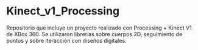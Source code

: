# Kinect_v1_Processing
Repositorio que incluye un proyecto realizado con Processing + Kinect V1 de XBox 360. Se utilizaron librerías sobre cuerpos 2D, seguimiento de puntos y sobre iteracción con diseños digitales.
